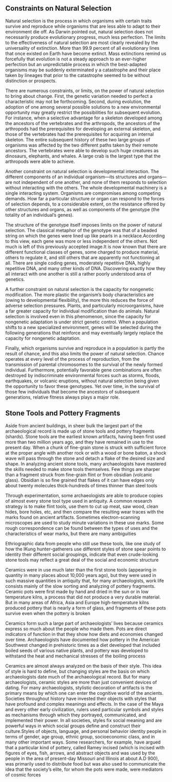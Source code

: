 ## Constraints on Natural Selection

Natural selection is the process in which organisms with certain traits survive and reproduce while organisms that are less able to adapt to their environment die off. As Darwin pointed out, natural selection does not necessarily produce evolutionary progress, much less perfection. The limits to the effectiveness of natural selection are most clearly revealed by the universality of extinction. More than 99.9 percent of all evolutionary lines that once existed on Earth have become extinct. Mass extinctions remind us forcefully that evolution is not a steady approach to an ever-higher perfection but an unpredictable process in which the best-adapted organisms may be suddenly exterminated y a catastrophe and their place taken by lineages that prior to the catastrophe seemed to be without distinction or prospects.

There are numerous constraints, or limits, on the power of natural selection to bring about change. First, the genetic variation needed to perfect a characteristic may not be forthcoming. Second, during evolution, the adoption of one among several possible solutions to a new environmental opportunity may greatly restrict the possibilities for subsequent evolution. For instance, when a selective advantage for a skeleton developed among the ancestors of the vertebrates and the arthropods, the ancestors of the arthropods had the prerequisites for developing an external skeleton, and those of the vertebrates had the prerequisites for acquiring an internal skeleton. The entire subsequent history of these two large groups of organisms was affected by the two different paths taken by their remote ancestors. The vertebrates were able to develop such huge creatures as dinosaurs, elephants, and whales. A large crab is the largest type that the arthropods were able to achieve.

Another constraint on natural selection is developmental interaction. The different components of an individual organism—its structures and organs—are not independent of one another, and none of them responds to selection without interacting with the others. The whole developmental machinery is a single interacting system. Organisms are compromises among competing demands. How far a particular structure or organ can respond to the forces of selection depends, to a considerable extent, on the resistance offered by other structures and organs, as well as components of the genotype (the totality of an individual’s genes).

The structure of the genotype itself imposes limits on the power of natural selection. The classical metaphor of the genotype was that of a beaded string on which the genes were lined up like pearls in a necklace.According to this view, each gene was more or less independent of the others. Not much is left of this previously accepted image.It is now known that there are different functional classes of genes, some charged to produce material, others to regulate it, and still others that are apparently not functioning at all. There are single coding genes, moderately repetitive DNA, highly repetitive DNA, and many other kinds of DNA. Discovering exactly how they all interact with one another is still a rather poorly understood area of genetics.

A further constraint on natural selection is the capacity for nongenetic modification. The more plastic the organism’s body characteristics are (owing to developmental flexibility), the more this reduces the force of adverse selection pressures. Plants, and particularly microorganisms, have a far greater capacity for individual modification than do animals. Natural selection is involved even in this phenomenon, since the capacity for nongenetic adaptation is under strict genetic control. When a population shifts to a new specialized environment, genes will be selected during the following generations that reinforce and may eventually largely replace the capacity for nongenetic adaptation.

Finally, which organisms survive and reproduce in a population is partly the result of chance, and this also limits the power of natural selection. Chance operates at every level of the process of reproduction, from the transmission of parental chromosomes to the survival of the newly formed individual. Furthermore, potentially favorable gene combinations are often destroyed by indiscriminate environmental forces such as storms, floods, earthquakes, or volcanic eruptions, without natural selection being given the opportunity to favor these genotypes. Yet over time, in the survival of those few individuals that become the ancestors of subsequent generations, relative fitness always plays a major role.

## Stone Tools and Pottery Fragments

Aside from ancient buildings, in sheer bulk the largest part of the archaeological record is made up of stone tools and pottery fragments (shards). Stone tools are the earliest known artifacts, having been first used more than two million years ago, and they have remained in use to the present day. When a chunk of fine-grain stone is struck with sufficient force at the proper angle with another rock or with a wood or bone baton, a shock wave will pass through the stone and detach a flake of the desired size and shape. In analyzing ancient stone tools, many archaeologists have mastered the skills needed to make stone tools themselves. Few things are sharper than a fragment struck from fine-grain flint or from obsidian (volcanic glass). Obsidian is so fine grained that flakes of it can have edges only about twenty molecules thick-hundreds of times thinner than steel tools

Through experimentation, some archaeologists are able to produce copies of almost every stone tool type used in antiquity. A common research strategy is to make flint tools, use them to cut up meat, saw wood, clean hides, bore holes, etc, and then compare the resulting wear traces with the marks found on ancient artifacts. Sometimes electron-scanning microscopes are used to study minute variations in these use marks. Some rough correspondence can be found between the types of uses and the characteristics of wear marks, but there are many ambiguities

Ethriographic data from people who still use these tools, like one study of how the IKung hunter-gatherers use different styles of stone spear points to identity their different social groupings, indicate that even crude-looking stone tools may reflect a great deal of the social and economic structure

Ceramics were in use much later than the first stone tools (appearing in quantity in many places about 10,000 years ago), but they were used in such massive quantities in antiquity that, for many archaeologists, work life consists mainly of the slow sorting and analyzing of pottery fragments. Ceramic pots were first made by hand and dried in the sun or in low temperature kilns, a process that did not produce a very durable material. But in many areas of Africa, Asia and Europe high-temperature kilns produced pottery that is nearly a form of glass, and fragments of these pots survive even when the pottery is broken

Ceramics form such a large part of archaeologists’ lives because ceramics express so much about the people who made them. Pots are direct indicators of function in that they show how diets and economies changed over time. Archaeologists have documented how pottery in the American Southwest changed in prehistoric times as a diet developed that included boiled seeds of various native plants, and pottery was developed to withstand the heat and mechanical stresses of the boiling process

Ceramics are almost always analyzed on the basis of their style. This idea of style is hard to define, but changing styles are the basis on which archaeologists date much of the archaeological record. But for many archaeologists, ceramic styles are more than just convenient devices of dating. For many archaeologists, stylistic decoration of artifacts is the primary means by which one can enter the cognitive world of the ancients. Societies throughout history have invested their objects with styles that have profound and complex meanings and effects. In the case of the Maya and every other early civilization, rulers used particular symbols and styles as mechanisms through which they portrayed, communicated, and implemented their power. In all societies, styles fix social meaning and are powerful ways in which social groups define and construct their culture.Styles of objects, language, and personal behavior identity people in terms of gender, age group, ethnic group, socioeconomic class, and in many other important ways. Some researchers, for example, have argued that a particular kind of pottery, called Ramey incised (which is incised with figures of eyes, fish, arrows, and abstract objects and was used by the people in the area of present-day Missouri and Illinois at about A.D 900), was primarily used to distribute food but was also used to communicate the idea that the society’s elite, for whom the pots were made, were mediators of cosmic forces